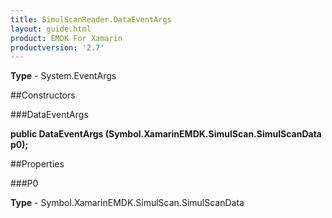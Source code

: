 ```yaml
---
title: SimulScanReader.DataEventArgs
layout: guide.html
product: EMDK For Xamarin 
productversion: '2.7' 
---
```


    

**Type** - System.EventArgs

##Constructors

###DataEventArgs

**public DataEventArgs (Symbol.XamarinEMDK.SimulScan.SimulScanData p0);**


        

##Properties

###P0

        

**Type** - Symbol.XamarinEMDK.SimulScan.SimulScanData
